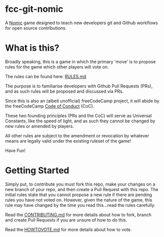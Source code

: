 # fcc-git-nomic
A [Nomic](http://nomic.net) game designed to teach new developers git and Github workflows for open source contributions.

# What is this?

Broadly speaking, this is a game in which the primary 'move' is to propose rules for the game which other players will vote on.

The rules can be found here: [RULES.md](https://github.com/JacksonBates/fcc-git-nomic/blob/master/RULES.md)

The purpose is to familiarise developers with Github Pull Requests (PRs), and as such rules will be proposed and discussed via PRs.

Since this is also an (albeit unofficial) freeCodeCamp project, it will abide by the freeCodeCamp [Code of Conduct](https://freecodecamp.org/code-of-conduct) (CoC).

These two founding principles (PRs and the CoC) will serve as Universal Constants, like the speed of light, and as such they cannot be changed by new rules or amended by players.

All other rules are subject to the amendment or revocation by whatever means are legally valid under the existing ruleset of the game!

Have Fun! 

# Getting Started

Simply put, to contribute you must fork this repo, make your changes on a new branch of your repo, and then create a Pull Request with this repo. The initial rules state that you cannot propose a new rule if there are pending rules you have not voted on. However, given the nature of the game, this rule may have changed by the time you read this...read the rules carefully.

Read the [CONTRIBUTING.md](https://github.com/JacksonBates/fcc-git-nomic/blob/master/CONTRIBUTING.md) for more details about how to fork, branch and create Pull Requests if you are unsure of how to do this.

Read the [HOWTOVOTE.md](https://github.com/JacksonBates/fcc-git-nomic/blob/master/HOWTOVOTE.md) for more details about how to vote.

